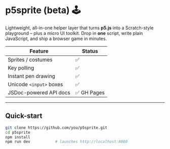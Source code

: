# p5sprite (beta) 🕹️

Lightweight, all-in-one helper layer that turns **p5.js** into a Scratch-style
playground – plus a micro UI toolkit.  Drop in **one** script, write plain
JavaScript, and ship a browser game in minutes.

| Feature | Status |
|---------|--------|
| Sprites / costumes |✅|
| Key polling |✅|
| Instant pen drawing |✅|
| Unicode `<input>` boxes |✅|
| JSDoc-powered API docs |✅ GH Pages|

---

## Quick-start

```bash
git clone https://github.com/you/p5sprite.git
cd p5sprite
npm install
npm run dev           # launches http://localhost:8080
